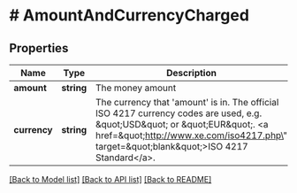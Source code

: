 # # AmountAndCurrencyCharged

## Properties

Name | Type | Description | Notes
------------ | ------------- | ------------- | -------------
**amount** | **string** | The money amount | [optional]
**currency** | **string** | The currency that &#39;amount&#39; is in. The official ISO 4217 currency codes are used, e.g. \&quot;USD\&quot; or \&quot;EUR\&quot;. &lt;a href&#x3D;\&quot;http://www.xe.com/iso4217.php\&quot; target&#x3D;\&quot;blank\&quot;&gt;ISO 4217 Standard&lt;/a&gt;. | [optional]

[[Back to Model list]](../../README.md#models) [[Back to API list]](../../README.md#endpoints) [[Back to README]](../../README.md)
